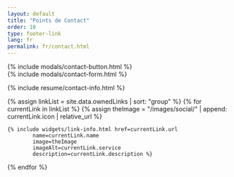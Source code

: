 ```yaml
---
layout: default
title: "Points de Contact"
order: 10
type: footer-link
lang: fr
permalink: fr/contact.html
---
```


<div class="mt-3 mb-3 text-xs-center">
{% include modals/contact-button.html %}
</div>
{% include modals/contact-form.html %}

{% include resume/contact-info.html %}

<div class="row mt-3">
{% assign linkList = site.data.ownedLinks | sort: "group" %}
{% for currentLink in linkList %}
    {% assign theImage = "/images/social/" | append: currentLink.icon | relative_url %}
    
    {% include widgets/link-info.html href=currentLink.url 
            name=currentLink.name 
            image=theImage 
            imageAlt=currentLink.service 
            description=currentLink.description %}
{% endfor %}
</div>

